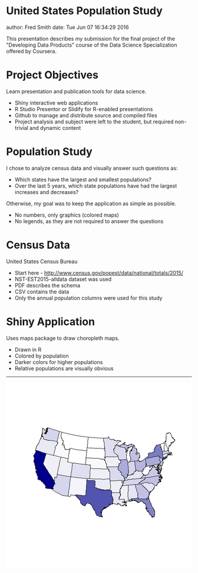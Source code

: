 United States Population Study
========================================================
author: Fred Smith
date: Tue Jun 07 16:34:29 2016


This presentation describes my submission for the final project of the "Developing Data Products" course of the Data Science Specialization offered by Coursera.


Project Objectives
========================================================

Learn presentation and publication tools for data science.

- Shiny interactive web applications
- R Studio Presentor or Slidify for R-enabled presentations
- Github to manage and distribute source and compiled files
- Project analysis and subject were left to the student, but required non-trivial and dynamic content


Population Study
========================================================

I chose to analyze census data and visually answer such questions as:

- Which states have the largest and smallest populations?
- Over the last 5 years, which state populations have had the largest increases and decreases?

Otherwise, my goal was to keep the application as simple as possible.

- No numbers, only graphics (colored maps)
- No legends, as they are not required to answer the questions


Census Data
========================================================

United States Census Bureau

- Start here - http://www.census.gov/popest/data/national/totals/2015/
- NST-EST2015-alldata dataset was used
- PDF describes the schema
- CSV contains the data
- Only the annual population columns were used for this study


Shiny Application
========================================================


Uses maps package to draw choropleth maps.

- Drawn in R
- Colored by population
- Darker colors for higher populations
- Relative populations are visually obvious

***

![plot of chunk unnamed-chunk-1](USPopulation-figure/unnamed-chunk-1-1.png)
